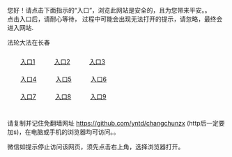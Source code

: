 您好！请点击下面指示的“入口”，浏览此网站是安全的，且为您带来平安。。 <br/>
点击入口后，请耐心等待， 过程中可能会出现无法打开的提示，请忽略，最终会进入网站. </br>

法轮大法在长春<br/>
<div style="padding:10px"><a style="margin:20px" target="_blank" href="https://d2uruc0fxr7f1b.cloudfront.net/2Qpsp?nrbfdjsk" id="ccLink1" rel="nofollow">入口1</a> <a target="_blank" style="margin:20px" href="https://d3kfxmonspxp8w.cloudfront.net/2Qpsp?zxyazwhv" id="ccLink2" rel="nofollow">入口2</a> <a style="margin:20px" target="_blank" href="https://d13pq7o42l30kf.cloudfront.net/2Qpsp?qormn" id="ccLink3" rel="nofollow">入口3</a></div>

<div style="padding:10px" ><a style="margin:20px" target="_blank" href="https://d2uruc0fxr7f1b.cloudfront.net/2Qpsp?nrbfdjsk" id="ccLink4" rel="nofollow">入口4</a> <a style="margin:20px" href="https://d3kfxmonspxp8w.cloudfront.net/2Qpsp?zxyazwhv" target="_blank" id="ccLink5" rel="nofollow">入口5</a> <a style="margin:20px" href="https://d13pq7o42l30kf.cloudfront.net/2Qpsp?qormn" target="_blank" id="ccLink6" rel="nofollow">入口6</a></div>

<div style="padding:10px"><a style="margin:20px" target="_blank" href="https://d2uruc0fxr7f1b.cloudfront.net/2Qpsp?nrbfdjsk" id="ccLink7" rel="nofollow">入口7</a> <a style="margin:20px" href="https://d3kfxmonspxp8w.cloudfront.net/2Qpsp?zxyazwhv" target="_blank" id="ccLink8" rel="nofollow">入口8</a> <a style="margin:20px" target="_blank" href="https://d13pq7o42l30kf.cloudfront.net/2Qpsp?qormn" id="ccLink9" rel="nofollow">入口9</a></div>

<br/>



请复制并记住免翻墙网址 https://github.com/yntd/changchunzx (http后一定要加s)，在电脑或手机的浏览器均可访问。。<br/>

微信如提示停止访问该网页，须先点击右上角，选择浏览器打开。

